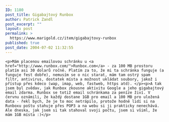 ```yaml
---
ID: 1180
post_title: Gigabajtový Runbox
author: Patrick Zandl
post_excerpt: ""
layout: post
permalink: >
  https://www.marigold.cz/item/gigabajtovy-runbox
published: true
post_date: 2004-07-02 11:32:55
---
```

	<p>Mám placenou emailovou schránku u <a href="http://www.runbox.com/">Runbox.com</a> - za 100 MB prostoru platím asi 30 dolarů ročně. Platím za to, že mi ta schránka funguje (a funguje fest dobře), nemusím se o nic starat, mám tam ostrý spam filtr, antivirus, dostatek místa a možnost ukládat soubory, jakož i přístup přes kdeco (wap, imap, web, fastweb, https atd). </p><p>A tak jsem byl zvědav, jak Runbox zkousne aktivitu Google a jeho gigabajtový email zdarma. Runbox se totiž email schránkama za peníze živí. V červnu oznámili, že každý dostane 1GB pro email a 100 MB pro uložená data - řekl bych, že je to moc netrápilo, protože hodně lidí si na Runboxu poštu stahuje přes POP3 a na webu si ji prakticky nenechává. Ale dneska, jak jsem si tak stahoval svoji počtu, jsem si všiml, že mám 1GB místa :)</p>